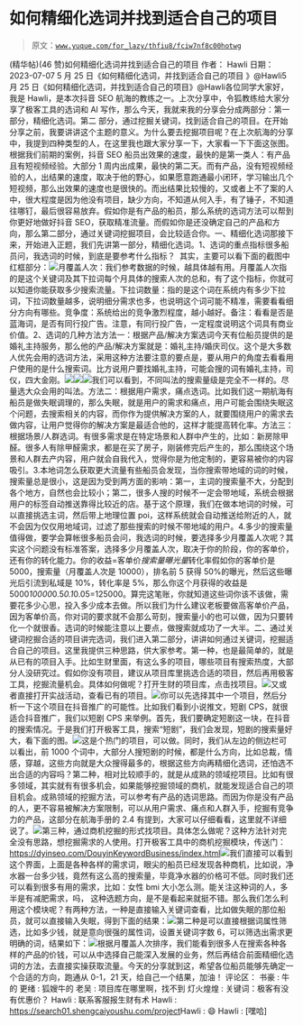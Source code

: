 # 如何精细化选词并找到适合自己的项目

> 原文：[`www.yuque.com/for_lazy/thfiu8/fciw7nf8c00hotwg`](https://www.yuque.com/for_lazy/thfiu8/fciw7nf8c00hotwg)

<ne-h2 id="02828199" data-lake-id="02828199"><ne-heading-ext><ne-heading-anchor></ne-heading-anchor><ne-heading-fold></ne-heading-fold></ne-heading-ext><ne-heading-content><ne-text id="u4751bbff">(精华帖)(46 赞)如何精细化选词并找到适合自己的项目</ne-text></ne-heading-content></ne-h2> <ne-p id="u7ed22f1d" data-lake-id="u7ed22f1d"><ne-text id="u3766e170">作者： Hawli</ne-text></ne-p> <ne-p id="uc3aeb09b" data-lake-id="uc3aeb09b"><ne-text id="u44e7cced">日期：2023-07-07</ne-text></ne-p> <ne-p id="u1f49a5db" data-lake-id="u1f49a5db"><ne-text id="u80d23a1a">5 月 25 日《如何精细化选词，并找到适合自己的项目 》@Hawli</ne-text><ne-text id="ufffaa47e">5 月 25 日《</ne-text><ne-text id="uc7269bec">如何</ne-text><ne-text id="u915bcb09">精细化选词</ne-text><ne-text id="u974a8c52">，并找到适合自己的项目</ne-text><ne-text id="u98d2bcf4">》@Hawli</ne-text><ne-text id="u3f799a07">各位同学大家好，我是 Hawli，是本次抖音</ne-text> <ne-text id="u94e50d87">SEO</ne-text> <ne-text id="uebd3644d">航海的教练之一。上次分享中，令狐教练给大家分享了极客工具的选词和</ne-text> <ne-text id="u235c3736">AI</ne-text> <ne-text id="u5d862263">写作，那么今天，我就来我的分享会分成两部分：</ne-text><ne-text id="u17c1dd9a">第一部分，精细化选词。</ne-text><ne-text id="u818b9eff">第二 部分，通过挖掘关键词，找到适合自己的项目。</ne-text><ne-text id="u0050463e">在开始分享之前，我要讲讲这个主题的意义。为什么要去挖掘项目呢？在上次航海的分享中，我提到四种类型的人，在这里我也跟大家分享一下，大家看一下下面这张图。</ne-text><ne-text id="udabe0dc5">根据我们前期的案例，抖音</ne-text> <ne-text id="u549dd2bd">SEO</ne-text> <ne-text id="u45ab2cb4">船员出效果的速度，最快的是第一类人：有产品且有短视频经验。大部分 1 周内出成果，最快的第二天。</ne-text><ne-text id="uda0074ea">而有产品，没有短视频经验的人，出结果的速度，取决于他的野心，如果愿意跑通最小闭环，学习输出几个短视频，那么出效果的速度也是很快的。</ne-text><ne-text id="ue6395f5c">而出结果比较慢的，又或者上不了案的人中，很大程度是因为他没有项目，缺少方向，不知道从何入手，有了锤子，不知道往哪钉，最后很容易放弃。</ne-text><ne-text id="u4d77186d">假如你是有产品的船员，那么系统的选词方法可以帮到你更好地做好抖音</ne-text> <ne-text id="u354be540">SEO</ne-text><ne-text id="u3a2bfdfb">，获取精准流量。</ne-text><ne-text id="ua92b8534">而假如你是还没确定自己的产品和方向，那么第二部分，通过关键词挖掘项目，会比较适合你。</ne-text><ne-text id="uc85c9584">一、精细化选词</ne-text><ne-text id="u8e7c9ec2">那接下来，开始进入正题，我们先讲第一部分，精细化选词。</ne-text><ne-text id="ua26efbb1">1、选词的重点指标</ne-text><ne-text id="ue03159fa">很多船员问，我选词的时候，到底是要参考什么指标</ne-text><ne-text id="u719c8363">？  </ne-text><ne-text id="ub8f9a1c3">其实，主要可以看下面的截图中红框部分：</ne-text><ne-card data-card-name="image" data-card-type="inline" id="jXld0" data-event-boundary="card">![](img/7b56705c1f4b3916ee9388637de1da72.png)<ne-text id="ue758f010">月覆盖人次：我们参考数据的时候，越具体越有用。月覆盖人次指的是这个关键词及其下拉词每个月具体的搜索人次的总和，有了这个指标，你就可以知道你能获取多少搜索流量。</ne-text><ne-text id="u567e3389">下拉词数量：指的是这个词在系统内有多少下拉词，下拉词数量越多，说明细分需求也多，也说明这个词可能不精准，需要看看细分方向有哪些。</ne-text><ne-text id="ub633b451">竞争度：系统给出的竞争激烈程度，越小越好。</ne-text><ne-text id="u2c7489d9">备注：看看是否是蓝海词，是否有同行投广告。注意，有同行投广告，一定程度说明这个词具有商业价值。</ne-text><ne-text id="u617697d6">2、选词的几种方法</ne-text><ne-text id="u4cbb7586">方法一：根据产品/解决方案选词</ne-text><ne-text id="uc3d75c15">今天有位船员提供的是婚礼主持服务，那么他的产品/解决方案就是：婚礼主持/婚庆司仪。这个是大多数人优先会用的选词方法，采用这种方法要注意的要点是，要从用户的角度去看看用户使用的是什么搜索词。</ne-text><ne-text id="ua3cd2bce">比方说用户要找婚礼主持，可能会搜的词有婚礼主持，司仪，四大金刚。</ne-text><ne-card data-card-name="image" data-card-type="inline" id="nIsXY" data-event-boundary="card">![](img/3d448e002f3446abe7c6882061b0cd2e.png)<ne-card data-card-name="image" data-card-type="inline" id="CRcXj" data-event-boundary="card">![](img/5d8929a3c2412703e8a987bfd02f5b19.png)<ne-card data-card-name="image" data-card-type="inline" id="HE9Or" data-event-boundary="card">![](img/0fc81726aadfef3f20744d4219c1152f.png)<ne-text id="ub85b4cb4">我们可以看到，不同叫法的搜索量级是完全不一样的。尽量选大众会用的叫法。</ne-text><ne-text id="u61e8aae2">方法二：根据用户需求，痛点选词。</ne-text><ne-text id="u2ea6a37e">比如我们这一期航海有船员是做失眠调理的，那么失眠，就是用户的需求和痛点，用户可能会围绕失眠这个问题，去搜索相关的内容，而你作为提供解决方案的人，就要围绕用户的需求去做内容，让用户觉得你的解决方案是最适合他的，这样才能提高转化率。</ne-text><ne-text id="u9d10833e">方法三：根据场景/人群选词。</ne-text><ne-text id="uf206f571">有很多需求是在特定场景和人群中产生的，比如：新房除甲醛。很多人有除甲醛需求，都是在买了房子，刚装修完后产生的，那么围绕这个场景和人群去产内容，用户就会自我代入，觉得你是为他定制的，更容易被你的内容吸引。</ne-text><ne-text id="u5d79b738">3.本地词怎么获取更大流量</ne-text><ne-text id="ucd8edfa0">有些船员会发现，当你搜索带地域的词的时候，搜索量总是很小，这是因为受到两方面的影响：</ne-text><ne-text id="u0df03486">第一，主词的搜索量不大，分配到各个地方，自然也会比较小</ne-text><ne-text id="u435f0b54">；</ne-text><ne-text id="u20e9566b">第二，很多人搜的时候不一定会带地域，系统会根据用户的标签自动推送靠得比较近的店。</ne-text><ne-text id="u5af33c92">基于这个原理，我们在做本地词的时候，可以直接挑选主词，然后带上地理位置 poi，这样系统就会自动推送给附近的人，就不会因为仅仅用地域词，过滤了那些搜索的时候不带地域的用户。</ne-text><ne-text id="udf994d85">4.多少的搜索量值得做，要学会算帐</ne-text><ne-text id="ucc43be64">很多船员会问，我选词的时候，要选择多少月覆盖人次呢？其实这个问题没有标准答案，选择多少月覆盖人次，取决于你的阶段，你的客单价，还有你的转化能力。</ne-text><ne-text id="ud7c67acd">你的收益=客单价*搜索量曝光量*转化率</ne-text><ne-text id="ub91932e4">假如你的客单价是 5000，搜索量（月覆盖人次是 10000），排名前 5 获得 50%的曝光，然后这些曝光后引流到私域是 10%，转化率是 5%，那么你这个月获得的收益是 5000*10000*0.5*0.1*0.05=125000。</ne-text><ne-text id="u0bb01fd5">算完这笔账，你就知道这些词你该不该做，需要花多少心思，投入多少成本去做。</ne-text><ne-text id="u8387be30">所以我们为什么建议老板要做高客单价产品，因为客单价高，你对词的要求就不会那么苛刻，搜索量小的也可以做，因为只要转化一个就很香。</ne-text><ne-text id="ua52bbbd4">选词的时候能注意以上要点，做搜索就成功了一大半。</ne-text><ne-text id="ub64c12ce">二、通过关键词挖掘合适的项目</ne-text><ne-text id="u14158c6c">讲完选词，我们进入第二部分，讲讲如何通过关键词，挖掘适合自己的项目。</ne-text><ne-text id="u760ffb19">这里我提供三种思路，供大家参考。</ne-text><ne-text id="u97dfc18e">第一种，也是最简单的，就是从已有的项目入手。比如生财里面，有这么多的项目，哪些项目有搜索热度，大部分人没研究过。假如你没有项目，建议从项目库里挑选合适的项目，然后再用极客工具，挖掘流量机会。</ne-text><ne-text id="u030a15ab">具体如何做呢？打开生财的项目库，点击找项目。</ne-text><ne-card data-card-name="image" data-card-type="inline" id="Oi64K" data-event-boundary="card">![](img/015815aee9170d7e843def870a9be8ce.png)<ne-text id="u98e9e321">又或者直接打开实战活动，查看已有的项目。</ne-text><ne-card data-card-name="image" data-card-type="inline" id="nvsHt" data-event-boundary="card">![](img/de6c3bdf5d0a4149363aff2e14dc557a.png)<ne-text id="ubbcd4b85">你可以先选择其中一个项目，然后分析一下这个项目在抖音推广的可能性。比如我们看到小说推文，短剧 CPS，就很适合抖音推广，我们以短剧 CPS 来举例。</ne-text><ne-text id="u378202a9">首先，我们要确定短剧这一块，在抖音的搜索情况。于是我们打开极客工具，搜索“短剧”，我们会发现，短剧的搜索量好大，看下面的图。</ne-text><ne-card data-card-name="image" data-card-type="inline" id="hRhl8" data-event-boundary="card">![](img/4e545f16e5ec6ca239e75dd753370e31.png)<ne-text id="u37808cfc">这是个热门的项目，可以做。同时，我们从左边的侧边栏可以看出，前 1000 个词中，大部分人搜短剧的时候，都是什么方向，比如总裁，情感，穿越，这些方向就是大众搜得最多的，根据这些方向再精细化选词，还怕选不出合适的内容吗？</ne-text><ne-text id="uba5d9d7d">第二种，相对比较顺手的，就是从成熟的领域挖项目。比如有很多领域，其实就有有很多机会，如果能够挖掘领域的商机，就能发现适合自己的项目机会。</ne-text><ne-text id="u8c885e9e">成熟领域的挖掘方法，可以参考有产品的选词思路。而因为你是没有产品的人，更不容易被解决方案限制，可以从用户需求、痛点和人群入手，挖掘有竞争力的产品，这部分在航海手册的 2.4 有提到，大家可以仔细看看，这里就不详细说了。</ne-text><ne-card data-card-name="image" data-card-type="inline" id="uGQsx" data-event-boundary="card">![](img/ad82093b65f4ca6512f47efb70cfc283.png)<ne-text id="u183a794b">第三种，通过商机挖掘的形式找项目。具体怎么做呢？</ne-text><ne-text id="u5826518d">这种方法针对完全没有思路，想挖掘需求的人使用。</ne-text><ne-text id="ue7febe1e">打开极客工具中的商机挖掘模块，传送门：</ne-text><ne-text id="uf0d3ceaf">https://dyinseo.com/DouyinKeywordBusiness/index.html</ne-text><ne-card data-card-name="image" data-card-type="inline" id="lxn0Q" data-event-boundary="card">![](img/341e3773072081aa2c7537c1a2efcbd2.png)<ne-text id="u2615929e">我们直接可以看到这个界面，上面是各种各样的需求词，眼尖的船员已经发现各种商机，比如说，净水器一台多少钱，竟然有这么高的搜索量，毕竟净水器的价格可不低。</ne-text><ne-text id="ub57e75b8">同时我们还可以看到很多有用的需求，比如：女性 bmi 大小怎么测。能关注这种词的人，多半是有减肥需求，吗， 这种选题方向，是不是看起来就挺不错。</ne-text><ne-text id="ucb02af48">那么我们怎么利用这个模块呢？有两种方法，一种是直接输入关键词查看，比如做失眠的那位船员，就可以直接输入失眠，得到下面的结果：</ne-text><ne-card data-card-name="image" data-card-type="inline" id="nFFpC" data-event-boundary="card">![](img/04d495a7648a830943ae066986567654.png)<ne-text id="u1b9f7137">第二种是可以直接根据词属性筛选，比如多少钱，就是意向很强的属性词，设置关键词字数 6，可以筛选出需求更明确的词，结果如下：</ne-text><ne-card data-card-name="image" data-card-type="inline" id="IsNv2" data-event-boundary="card">![](img/f8c43634ebf91df9595c879a5ae8fc39.png)<ne-text id="u48ca5bcf">根据月覆盖人次排序，我们能看到很多人在搜索各种各样的产品的价钱，可以从中选择自己能深入发展的业务，然后再结合前面精细化选词的方法，去直接实操获取流量。</ne-text><ne-text id="u857dcedf">今天的分享就到这，希望各位船员能够先确定一个合适的方向，跑通从 0-1，21 天，给自己一个结果，加油！</ne-text>  <ne-hole id="uee93417f" data-lake-id="uee93417f"><ne-card data-card-name="hr" data-card-type="block" id="lxQ94" data-event-boundary="card"><ne-p id="u49fe30c5" data-lake-id="u49fe30c5"><ne-text id="u79b3b47c">评论区：</ne-text></ne-p> <ne-p id="ucd6393ca" data-lake-id="ucd6393ca"><ne-text id="ua1357382">书豪 : 牛的</ne-text> <ne-text id="u89bf5ae1">更绪 : 狐嫂牛的</ne-text> <ne-text id="ucd4187ce">老吴 : 项目库在哪里啊，找不到</ne-text> <ne-text id="ufd57a4d0">灯火煌煌 : 关键词：极客有没有优惠价？</ne-text> <ne-text id="uf33bf698">Hawli : 联系客服报生财有术</ne-text> <ne-text id="u2fa8c526">Hawli :</ne-text> [<ne-text id="u39b89940">https://search01.shengcaiyoushu.com/project</ne-text>](https://search01.shengcaiyoushu.com/project)<ne-text id="u2f454eef">Hawli : 😄</ne-text> <ne-text id="uc4725885">Hawli : [嘿哈]</ne-text></ne-p></ne-card></ne-hole></ne-card></ne-card></ne-card></ne-card></ne-card></ne-card></ne-card></ne-card></ne-card></ne-card></ne-card></ne-p>